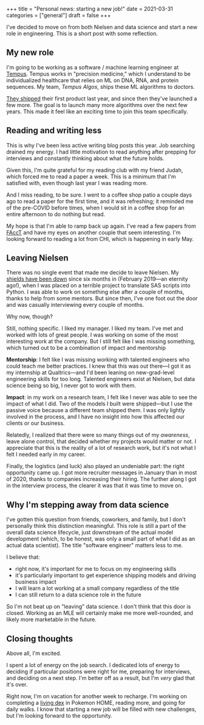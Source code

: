 +++
title = "Personal news: starting a new job!"
date = 2021-03-31
categories = ["general"]
draft = false
+++

I've decided to move on from both Nielsen and data science and start a new role in engineering. This is a short post with some reflection.

<!--more-->

## My new role
I'm going to be working as a software / machine learning engineer at [Tempus](https://tempus.com). 
Tempus works in "precision medicine," which I understand to be individualized healthcare that relies on ML on DNA, RNA, and protein sequences.
My team, *Tempus Algos*, ships these ML algorithms to doctors.

[They shipped](https://www.tempus.com/tempus-launches-new-precision-medicine-driven-tests-tempushrd-and-tempusto/) their first product last year, and since then they've launched a few more.
The goal is to launch many more algorithms over the next few years.
This made it feel like an exciting time to join this team specifically.


## Reading and writing less
This is why I've been less active writing blog posts this year.
Job searching drained my energy.
I had little motivation to read anything after prepping for interviews and constantly thinking about what the future holds.

Given this, I'm quite grateful for my reading club with my friend Judah, which forced me to read a paper a week.
This is a minimum that I'm satisfied with, even though last year I was reading more.

And I miss reading, to be sure.
I went to a coffee shop patio a couple days ago to read a paper for the first time, and it was refreshing; it reminded me of the pre-COVID before times, when I would sit in a coffee shop for an entire afternoon to do nothing but read.

My hope is that I'm able to ramp back up again.
I've read a few papers from [FAccT](https://tusharc.dev/tags/facct2021.html) and have my eyes on another couple that seem interesting.
I'm looking forward to reading a lot from CHI, which is happening in early May. 


## Leaving Nielsen
There was no single event that made me decide to leave Nielsen.
My [shields have been down](https://randsinrepose.com/archives/shields-down/) since six months in (February 2019—an eternity ago!), when I was placed on a terrible project to translate SAS scripts into Python.
I was able to work on something else after a couple of months, thanks to help from some mentors.
But since then, I've one foot out the door and was casually interviewing every couple of months.

Why now, though?

Still, nothing specific.
I liked my manager. I liked my team. I've met and worked with lots of great people.
I was working on some of the most interesting work at the company.
But I still felt like I was missing something, which turned out to be a combination of impact and mentorship

**Mentorship**: I felt like I was missing working with talented engineers who could teach me better practices.
I knew that this was out there—I got it as my internship at Qualtrics—and I'd been leaning on new-grad-level engineering skills for too long.
Talented engineers exist at Nielsen, but data science being so big, I never got to work with them.

**Impact**: in my work on a research team, I felt like I never was able to see the impact of what I did.
Two of the models I built were shipped—but I use the passive voice because a different team shipped them.
I was only lightly involved in the process, and I have no insight into how this affected our clients or our business.

Relatedly, I realized that there were so many things out of my *awareness*, leave alone control, that decided whether my projects would matter or not.
I appreciate that this is the reality of a lot of research work, but it's not what I felt I needed early in my career.

Finally, the logistics (and luck) also played an undeniable part: the right opportunity came up.
I got more recruiter messages in January than in most of 2020, thanks to companies increasing their hiring. 
The further along I got in the interview process, the clearer it was that it was time to move on.


## Why I'm stepping away from data science
I've gotten this question from friends, coworkers, and family, but I don't personally think this distinction meaningful. This role is still a part of the overall data science lifecycle, just downstream of the actual model development (which, to be honest, was only a small part of what I did as an actual data scientist). The title "software engineer" matters less to me.

I believe that:
 - right now, it's important for me to focus on my engineering skills
 - it's particularly important to get experience shipping models and driving business impact
 - I will learn a lot working at a small company regardless of the title
 - I can still return to a data science role in the future

So I'm not beat up on "leaving" data science.
I don't think that this door is closed.
Working as an MLE will certainly make me more well-rounded, and likely more marketable in the future.

## Closing thoughts
Above all, I'm excited.

I spent a lot of energy on the job search.
I dedicated lots of energy to deciding if particular positions were right for me, preparing for interviews, and deciding on a next step.
I'm better off as a result, but I'm *very* glad that it's over.

Right now, I'm on vacation for another week to recharge.
I'm working on completing a [living dex](https://bulbapedia.bulbagarden.net/wiki/Living_Pok%C3%A9dex) in Pokemon HOME, reading more, and going for daily walks.
I know that starting a new job will be filled with new challenges, but I'm looking forward to the opportunity.


